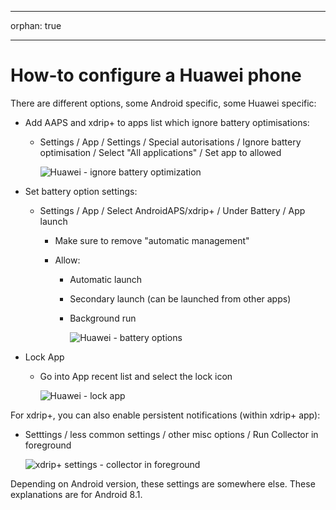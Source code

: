 * * *

orphan: true

* * *

# How-to configure a Huawei phone

There are different options, some Android specific, some Huawei specific:

* Add AAPS and xdrip+ to apps list which ignore battery optimisations:
  
  * Settings / App / Settings / Special autorisations / Ignore battery optimisation / Select "All applications" / Set app to allowed
    
    ![Huawei - ignore battery optimization](../images/Huawei_BatteryOptimization.png)

* Set battery option settings:
  
  * Settings / App / Select AndroidAPS/xdrip+ / Under Battery / App launch
    
    * Make sure to remove "automatic management"
    * Allow:
      
      * Automatic launch
      * Secondary launch (can be launched from other apps)
      * Background run
        
        ![Huawei - battery options](../images/Huawei_BatteryOptions.png)

* Lock App
  
  * Go into App recent list and select the lock icon
    
    ![Huawei - lock app](../images/Huawei_LockApp.png)

For xdrip+, you can also enable persistent notifications (within xdrip+ app):

* Setttings / less common settings / other misc options / Run Collector in foreground
  
  ![xdrip+ settings - collector in foreground](../images/xdrip_collector_foreground.png)

Depending on Android version, these settings are somewhere else. These explanations are for Android 8.1.